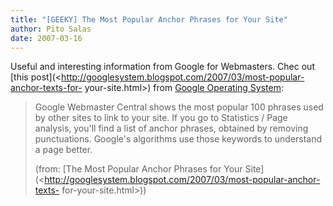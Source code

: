 ```yaml
---
title: "[GEEKY] The Most Popular Anchor Phrases for Your Site"
author: Pito Salas
date: 2007-03-16
---
```




Useful and interesting information from Google for Webmasters. Chec out [this
post](<http://googlesystem.blogspot.com/2007/03/most-popular-anchor-texts-for-
your-site.html>) from [Google Operating
System](<http://googlesystem.blogspot.com/index.html>):

> Google Webmaster Central shows the most popular 100 phrases used by other
> sites to link to your site. If you go to Statistics / Page analysis, you'll
> find a list of anchor phrases, obtained by removing punctuations. Google's
> algorithms use those keywords to understand a page better.
>
> (from: [The Most Popular Anchor Phrases for Your
> Site](<http://googlesystem.blogspot.com/2007/03/most-popular-anchor-texts-
> for-your-site.html>))


